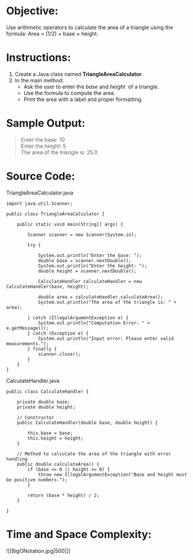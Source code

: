 # Objective:  
Use arithmetic operators to calculate the area of a triangle using the formula:  Area = (1/2) ​× base × height.
# Instructions:  
1. Create a Java class named **TriangleAreaCalculator**.  
2. In the main method:
	- Ask the user to enter the _base_ and _height_  of a triangle.
	- Use the formula to compute the area.
	- Print the area with a label and proper formatting.
# Sample Output:  
> Enter the base: 10  
> Enter the height: 5  
> The area of the triangle is: 25.0

# Source Code:  
TriangleAreaCalculator.java
```
import java.util.Scanner;

public class TriangleAreaCalculator {

    public static void main(String[] args) {
        
        Scanner scanner = new Scanner(System.in);
        
        try { 

            System.out.println("Enter the base: ");
            double base = scanner.nextDouble();
            System.out.println("Enter the height: ");
            double height = scanner.nextDouble();

            CalculateHandler calculateHandler = new CalculateHandler(base, height);

            double area = calculateHandler.calculateArea();
            System.out.println("The area of the triangle is: " + area);
            
        } catch (IllegalArgumentException e) {
            System.out.println("Computation Error: " + e.getMessage());
        } catch (Exception e) {
            System.out.println("Input error: Please enter valid measurements.");
        } finally {
            scanner.close();
        }  
    }
}
```

CalculateHandler.java
```
public class CalculateHandler {

    private double base;
    private double height;

    // Constructor
    public CalculateHandler(double base, double height) {
        
        this.base = base;
        this.height = height;
    }

    // Method to calculate the area of the triangle with error handling
    public double calculateArea() {
        if (base <= 0 || height <= 0) {
            throw new IllegalArgumentException("Base and height must be positive numbers.");
        }

        return (base * height) / 2;
    }
    
}
```

# Time and Space Complexity: 
![[BigONotation.jpg|500|]]

